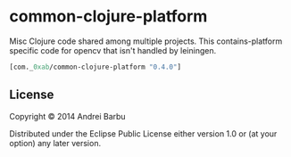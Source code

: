 # common-clojure-platform

Misc Clojure code shared among multiple projects. This
contains-platform specific code for opencv that isn't handled by
leiningen.

```clojure
[com._0xab/common-clojure-platform "0.4.0"]
```

## License

Copyright © 2014 Andrei Barbu

Distributed under the Eclipse Public License either version 1.0 or (at
your option) any later version.
